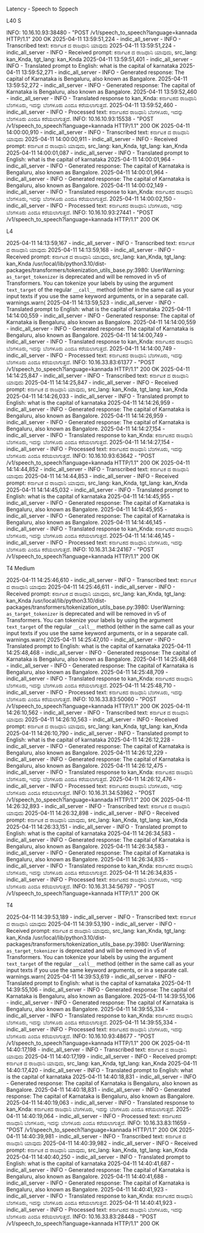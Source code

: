 Latency - Speech to Sppech

L40 S

INFO:     10.16.10.93:38480 - "POST /v1/speech_to_speech?language=kannada HTTP/1.1" 200 OK
2025-04-11 13:59:51,224 - indic_all_server - INFO - Transcribed text: ಕರ್ನಾಟಕ ದ ರಾಜಧಾನಿ ಯಾವುದು
2025-04-11 13:59:51,224 - indic_all_server - INFO - Received prompt: ಕರ್ನಾಟಕ ದ ರಾಜಧಾನಿ ಯಾವುದು, src_lang: kan_Knda, tgt_lang: kan_Knda
2025-04-11 13:59:51,401 - indic_all_server - INFO - Translated prompt to English: what is the capital of karnataka
2025-04-11 13:59:52,271 - indic_all_server - INFO - Generated response: The capital of Karnataka is Bengaluru, also known as Bangalore.
2025-04-11 13:59:52,272 - indic_all_server - INFO - Generated response: The capital of Karnataka is Bengaluru, also known as Bangalore.
2025-04-11 13:59:52,460 - indic_all_server - INFO - Translated response to kan_Knda: ಕರ್ನಾಟಕದ ರಾಜಧಾನಿ ಬೆಂಗಳೂರು, ಇದನ್ನು ಬೆಂಗಳೂರು ಎಂದೂ ಕರೆಯಲಾಗುತ್ತದೆ. 
2025-04-11 13:59:52,460 - indic_all_server - INFO - Processed text: ಕರ್ನಾಟಕದ ರಾಜಧಾನಿ ಬೆಂಗಳೂರು, ಇದನ್ನು ಬೆಂಗಳೂರು ಎಂದೂ ಕರೆಯಲಾಗುತ್ತದೆ. 
INFO:     10.16.10.93:15538 - "POST /v1/speech_to_speech?language=kannada HTTP/1.1" 200 OK
2025-04-11 14:00:00,910 - indic_all_server - INFO - Transcribed text: ಕರ್ನಾಟಕ ದ ರಾಜಧಾನಿ ಯಾವುದು
2025-04-11 14:00:00,911 - indic_all_server - INFO - Received prompt: ಕರ್ನಾಟಕ ದ ರಾಜಧಾನಿ ಯಾವುದು, src_lang: kan_Knda, tgt_lang: kan_Knda
2025-04-11 14:00:01,087 - indic_all_server - INFO - Translated prompt to English: what is the capital of karnataka
2025-04-11 14:00:01,964 - indic_all_server - INFO - Generated response: The capital of Karnataka is Bengaluru, also known as Bangalore.
2025-04-11 14:00:01,964 - indic_all_server - INFO - Generated response: The capital of Karnataka is Bengaluru, also known as Bangalore.
2025-04-11 14:00:02,149 - indic_all_server - INFO - Translated response to kan_Knda: ಕರ್ನಾಟಕದ ರಾಜಧಾನಿ ಬೆಂಗಳೂರು, ಇದನ್ನು ಬೆಂಗಳೂರು ಎಂದೂ ಕರೆಯಲಾಗುತ್ತದೆ. 
2025-04-11 14:00:02,150 - indic_all_server - INFO - Processed text: ಕರ್ನಾಟಕದ ರಾಜಧಾನಿ ಬೆಂಗಳೂರು, ಇದನ್ನು ಬೆಂಗಳೂರು ಎಂದೂ ಕರೆಯಲಾಗುತ್ತದೆ. 
INFO:     10.16.10.93:27441 - "POST /v1/speech_to_speech?language=kannada HTTP/1.1" 200 OK


L4 

2025-04-11 14:13:59,167 - indic_all_server - INFO - Transcribed text: ಕರ್ನಾಟಕ ದ ರಾಜಧಾನಿ ಯಾವುದು
2025-04-11 14:13:59,168 - indic_all_server - INFO - Received prompt: ಕರ್ನಾಟಕ ದ ರಾಜಧಾನಿ ಯಾವುದು, src_lang: kan_Knda, tgt_lang: kan_Knda
/usr/local/lib/python3.10/dist-packages/transformers/tokenization_utils_base.py:3980: UserWarning: `as_target_tokenizer` is deprecated and will be removed in v5 of Transformers. You can tokenize your labels by using the argument `text_target` of the regular `__call__` method (either in the same call as your input texts if you use the same keyword arguments, or in a separate call.
  warnings.warn(
2025-04-11 14:13:59,523 - indic_all_server - INFO - Translated prompt to English: what is the capital of karnataka
2025-04-11 14:14:00,559 - indic_all_server - INFO - Generated response: The capital of Karnataka is Bengaluru, also known as Bangalore.
2025-04-11 14:14:00,559 - indic_all_server - INFO - Generated response: The capital of Karnataka is Bengaluru, also known as Bangalore.
2025-04-11 14:14:00,749 - indic_all_server - INFO - Translated response to kan_Knda: ಕರ್ನಾಟಕದ ರಾಜಧಾನಿ ಬೆಂಗಳೂರು, ಇದನ್ನು ಬೆಂಗಳೂರು ಎಂದೂ ಕರೆಯಲಾಗುತ್ತದೆ. 
2025-04-11 14:14:00,749 - indic_all_server - INFO - Processed text: ಕರ್ನಾಟಕದ ರಾಜಧಾನಿ ಬೆಂಗಳೂರು, ಇದನ್ನು ಬೆಂಗಳೂರು ಎಂದೂ ಕರೆಯಲಾಗುತ್ತದೆ. 
INFO:     10.16.33.83:61377 - "POST /v1/speech_to_speech?language=kannada HTTP/1.1" 200 OK
2025-04-11 14:14:25,847 - indic_all_server - INFO - Transcribed text: ಕರ್ನಾಟಕ ದ ರಾಜಧಾನಿ ಯಾವುದು
2025-04-11 14:14:25,847 - indic_all_server - INFO - Received prompt: ಕರ್ನಾಟಕ ದ ರಾಜಧಾನಿ ಯಾವುದು, src_lang: kan_Knda, tgt_lang: kan_Knda
2025-04-11 14:14:26,033 - indic_all_server - INFO - Translated prompt to English: what is the capital of karnataka
2025-04-11 14:14:26,959 - indic_all_server - INFO - Generated response: The capital of Karnataka is Bengaluru, also known as Bangalore.
2025-04-11 14:14:26,959 - indic_all_server - INFO - Generated response: The capital of Karnataka is Bengaluru, also known as Bangalore.
2025-04-11 14:14:27,154 - indic_all_server - INFO - Translated response to kan_Knda: ಕರ್ನಾಟಕದ ರಾಜಧಾನಿ ಬೆಂಗಳೂರು, ಇದನ್ನು ಬೆಂಗಳೂರು ಎಂದೂ ಕರೆಯಲಾಗುತ್ತದೆ. 
2025-04-11 14:14:27,154 - indic_all_server - INFO - Processed text: ಕರ್ನಾಟಕದ ರಾಜಧಾನಿ ಬೆಂಗಳೂರು, ಇದನ್ನು ಬೆಂಗಳೂರು ಎಂದೂ ಕರೆಯಲಾಗುತ್ತದೆ. 
INFO:     10.16.10.93:63642 - "POST /v1/speech_to_speech?language=kannada HTTP/1.1" 200 OK
2025-04-11 14:14:44,852 - indic_all_server - INFO - Transcribed text: ಕರ್ನಾಟಕ ದ ರಾಜಧಾನಿ ಯಾವುದು
2025-04-11 14:14:44,853 - indic_all_server - INFO - Received prompt: ಕರ್ನಾಟಕ ದ ರಾಜಧಾನಿ ಯಾವುದು, src_lang: kan_Knda, tgt_lang: kan_Knda
2025-04-11 14:14:45,032 - indic_all_server - INFO - Translated prompt to English: what is the capital of karnataka
2025-04-11 14:14:45,955 - indic_all_server - INFO - Generated response: The capital of Karnataka is Bengaluru, also known as Bangalore.
2025-04-11 14:14:45,955 - indic_all_server - INFO - Generated response: The capital of Karnataka is Bengaluru, also known as Bangalore.
2025-04-11 14:14:46,145 - indic_all_server - INFO - Translated response to kan_Knda: ಕರ್ನಾಟಕದ ರಾಜಧಾನಿ ಬೆಂಗಳೂರು, ಇದನ್ನು ಬೆಂಗಳೂರು ಎಂದೂ ಕರೆಯಲಾಗುತ್ತದೆ. 
2025-04-11 14:14:46,145 - indic_all_server - INFO - Processed text: ಕರ್ನಾಟಕದ ರಾಜಧಾನಿ ಬೆಂಗಳೂರು, ಇದನ್ನು ಬೆಂಗಳೂರು ಎಂದೂ ಕರೆಯಲಾಗುತ್ತದೆ. 
INFO:     10.16.31.34:24167 - "POST /v1/speech_to_speech?language=kannada HTTP/1.1" 200 OK



T4 Medium

2025-04-11 14:25:46,610 - indic_all_server - INFO - Transcribed text: ಕರ್ನಾಟಕ ದ ರಾಜಧಾನಿ ಯಾವುದು
2025-04-11 14:25:46,611 - indic_all_server - INFO - Received prompt: ಕರ್ನಾಟಕ ದ ರಾಜಧಾನಿ ಯಾವುದು, src_lang: kan_Knda, tgt_lang: kan_Knda
/usr/local/lib/python3.10/dist-packages/transformers/tokenization_utils_base.py:3980: UserWarning: `as_target_tokenizer` is deprecated and will be removed in v5 of Transformers. You can tokenize your labels by using the argument `text_target` of the regular `__call__` method (either in the same call as your input texts if you use the same keyword arguments, or in a separate call.
  warnings.warn(
2025-04-11 14:25:47,010 - indic_all_server - INFO - Translated prompt to English: what is the capital of karnataka
2025-04-11 14:25:48,468 - indic_all_server - INFO - Generated response: The capital of Karnataka is Bengaluru, also known as Bangalore.
2025-04-11 14:25:48,468 - indic_all_server - INFO - Generated response: The capital of Karnataka is Bengaluru, also known as Bangalore.
2025-04-11 14:25:48,709 - indic_all_server - INFO - Translated response to kan_Knda: ಕರ್ನಾಟಕದ ರಾಜಧಾನಿ ಬೆಂಗಳೂರು, ಇದನ್ನು ಬೆಂಗಳೂರು ಎಂದೂ ಕರೆಯಲಾಗುತ್ತದೆ. 
2025-04-11 14:25:48,710 - indic_all_server - INFO - Processed text: ಕರ್ನಾಟಕದ ರಾಜಧಾನಿ ಬೆಂಗಳೂರು, ಇದನ್ನು ಬೆಂಗಳೂರು ಎಂದೂ ಕರೆಯಲಾಗುತ್ತದೆ. 
INFO:     10.16.33.83:50060 - "POST /v1/speech_to_speech?language=kannada HTTP/1.1" 200 OK
2025-04-11 14:26:10,562 - indic_all_server - INFO - Transcribed text: ಕರ್ನಾಟಕ ದ ರಾಜಧಾನಿ ಯಾವುದು
2025-04-11 14:26:10,563 - indic_all_server - INFO - Received prompt: ಕರ್ನಾಟಕ ದ ರಾಜಧಾನಿ ಯಾವುದು, src_lang: kan_Knda, tgt_lang: kan_Knda
2025-04-11 14:26:10,790 - indic_all_server - INFO - Translated prompt to English: what is the capital of karnataka
2025-04-11 14:26:12,228 - indic_all_server - INFO - Generated response: The capital of Karnataka is Bengaluru, also known as Bangalore.
2025-04-11 14:26:12,229 - indic_all_server - INFO - Generated response: The capital of Karnataka is Bengaluru, also known as Bangalore.
2025-04-11 14:26:12,475 - indic_all_server - INFO - Translated response to kan_Knda: ಕರ್ನಾಟಕದ ರಾಜಧಾನಿ ಬೆಂಗಳೂರು, ಇದನ್ನು ಬೆಂಗಳೂರು ಎಂದೂ ಕರೆಯಲಾಗುತ್ತದೆ. 
2025-04-11 14:26:12,476 - indic_all_server - INFO - Processed text: ಕರ್ನಾಟಕದ ರಾಜಧಾನಿ ಬೆಂಗಳೂರು, ಇದನ್ನು ಬೆಂಗಳೂರು ಎಂದೂ ಕರೆಯಲಾಗುತ್ತದೆ. 
INFO:     10.16.31.34:53962 - "POST /v1/speech_to_speech?language=kannada HTTP/1.1" 200 OK
2025-04-11 14:26:32,893 - indic_all_server - INFO - Transcribed text: ಕರ್ನಾಟಕ ದ ರಾಜಧಾನಿ ಯಾವುದು
2025-04-11 14:26:32,898 - indic_all_server - INFO - Received prompt: ಕರ್ನಾಟಕ ದ ರಾಜಧಾನಿ ಯಾವುದು, src_lang: kan_Knda, tgt_lang: kan_Knda
2025-04-11 14:26:33,151 - indic_all_server - INFO - Translated prompt to English: what is the capital of karnataka
2025-04-11 14:26:34,583 - indic_all_server - INFO - Generated response: The capital of Karnataka is Bengaluru, also known as Bangalore.
2025-04-11 14:26:34,583 - indic_all_server - INFO - Generated response: The capital of Karnataka is Bengaluru, also known as Bangalore.
2025-04-11 14:26:34,835 - indic_all_server - INFO - Translated response to kan_Knda: ಕರ್ನಾಟಕದ ರಾಜಧಾನಿ ಬೆಂಗಳೂರು, ಇದನ್ನು ಬೆಂಗಳೂರು ಎಂದೂ ಕರೆಯಲಾಗುತ್ತದೆ. 
2025-04-11 14:26:34,835 - indic_all_server - INFO - Processed text: ಕರ್ನಾಟಕದ ರಾಜಧಾನಿ ಬೆಂಗಳೂರು, ಇದನ್ನು ಬೆಂಗಳೂರು ಎಂದೂ ಕರೆಯಲಾಗುತ್ತದೆ. 
INFO:     10.16.31.34:56797 - "POST /v1/speech_to_speech?language=kannada HTTP/1.1" 200 OK




T4 

2025-04-11 14:39:53,189 - indic_all_server - INFO - Transcribed text: ಕರ್ನಾಟಕ ದ ರಾಜಧಾನಿ ಯಾವುದು
2025-04-11 14:39:53,190 - indic_all_server - INFO - Received prompt: ಕರ್ನಾಟಕ ದ ರಾಜಧಾನಿ ಯಾವುದು, src_lang: kan_Knda, tgt_lang: kan_Knda
/usr/local/lib/python3.10/dist-packages/transformers/tokenization_utils_base.py:3980: UserWarning: `as_target_tokenizer` is deprecated and will be removed in v5 of Transformers. You can tokenize your labels by using the argument `text_target` of the regular `__call__` method (either in the same call as your input texts if you use the same keyword arguments, or in a separate call.
  warnings.warn(
2025-04-11 14:39:53,619 - indic_all_server - INFO - Translated prompt to English: what is the capital of karnataka
2025-04-11 14:39:55,106 - indic_all_server - INFO - Generated response: The capital of Karnataka is Bengaluru, also known as Bangalore.
2025-04-11 14:39:55,106 - indic_all_server - INFO - Generated response: The capital of Karnataka is Bengaluru, also known as Bangalore.
2025-04-11 14:39:55,334 - indic_all_server - INFO - Translated response to kan_Knda: ಕರ್ನಾಟಕದ ರಾಜಧಾನಿ ಬೆಂಗಳೂರು, ಇದನ್ನು ಬೆಂಗಳೂರು ಎಂದೂ ಕರೆಯಲಾಗುತ್ತದೆ. 
2025-04-11 14:39:55,334 - indic_all_server - INFO - Processed text: ಕರ್ನಾಟಕದ ರಾಜಧಾನಿ ಬೆಂಗಳೂರು, ಇದನ್ನು ಬೆಂಗಳೂರು ಎಂದೂ ಕರೆಯಲಾಗುತ್ತದೆ. 
INFO:     10.16.10.93:48677 - "POST /v1/speech_to_speech?language=kannada HTTP/1.1" 200 OK
2025-04-11 14:40:17,198 - indic_all_server - INFO - Transcribed text: ಕರ್ನಾಟಕ ದ ರಾಜಧಾನಿ ಯಾವುದು
2025-04-11 14:40:17,199 - indic_all_server - INFO - Received prompt: ಕರ್ನಾಟಕ ದ ರಾಜಧಾನಿ ಯಾವುದು, src_lang: kan_Knda, tgt_lang: kan_Knda
2025-04-11 14:40:17,420 - indic_all_server - INFO - Translated prompt to English: what is the capital of karnataka
2025-04-11 14:40:18,831 - indic_all_server - INFO - Generated response: The capital of Karnataka is Bengaluru, also known as Bangalore.
2025-04-11 14:40:18,831 - indic_all_server - INFO - Generated response: The capital of Karnataka is Bengaluru, also known as Bangalore.
2025-04-11 14:40:19,063 - indic_all_server - INFO - Translated response to kan_Knda: ಕರ್ನಾಟಕದ ರಾಜಧಾನಿ ಬೆಂಗಳೂರು, ಇದನ್ನು ಬೆಂಗಳೂರು ಎಂದೂ ಕರೆಯಲಾಗುತ್ತದೆ. 
2025-04-11 14:40:19,064 - indic_all_server - INFO - Processed text: ಕರ್ನಾಟಕದ ರಾಜಧಾನಿ ಬೆಂಗಳೂರು, ಇದನ್ನು ಬೆಂಗಳೂರು ಎಂದೂ ಕರೆಯಲಾಗುತ್ತದೆ. 
INFO:     10.16.33.83:11659 - "POST /v1/speech_to_speech?language=kannada HTTP/1.1" 200 OK
2025-04-11 14:40:39,981 - indic_all_server - INFO - Transcribed text: ಕರ್ನಾಟಕ ದ ರಾಜಧಾನಿ ಯಾವುದು
2025-04-11 14:40:39,982 - indic_all_server - INFO - Received prompt: ಕರ್ನಾಟಕ ದ ರಾಜಧಾನಿ ಯಾವುದು, src_lang: kan_Knda, tgt_lang: kan_Knda
2025-04-11 14:40:40,250 - indic_all_server - INFO - Translated prompt to English: what is the capital of karnataka
2025-04-11 14:40:41,687 - indic_all_server - INFO - Generated response: The capital of Karnataka is Bengaluru, also known as Bangalore.
2025-04-11 14:40:41,688 - indic_all_server - INFO - Generated response: The capital of Karnataka is Bengaluru, also known as Bangalore.
2025-04-11 14:40:41,923 - indic_all_server - INFO - Translated response to kan_Knda: ಕರ್ನಾಟಕದ ರಾಜಧಾನಿ ಬೆಂಗಳೂರು, ಇದನ್ನು ಬೆಂಗಳೂರು ಎಂದೂ ಕರೆಯಲಾಗುತ್ತದೆ. 
2025-04-11 14:40:41,923 - indic_all_server - INFO - Processed text: ಕರ್ನಾಟಕದ ರಾಜಧಾನಿ ಬೆಂಗಳೂರು, ಇದನ್ನು ಬೆಂಗಳೂರು ಎಂದೂ ಕರೆಯಲಾಗುತ್ತದೆ. 
INFO:     10.16.33.83:28448 - "POST /v1/speech_to_speech?language=kannada HTTP/1.1" 200 OK